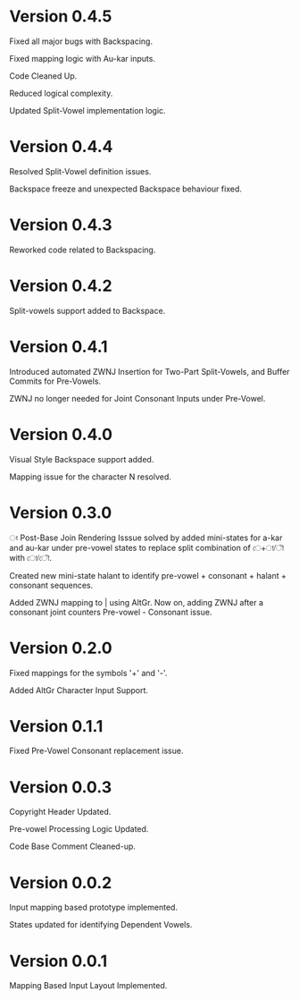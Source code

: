 Version 0.4.5
=============

Fixed all major bugs with Backspacing.

Fixed mapping logic with Au-kar inputs.

Code Cleaned Up.

Reduced logical complexity.

Updated Split-Vowel implementation logic.


Version 0.4.4
=============

Resolved Split-Vowel definition issues.

Backspace freeze and unexpected Backspace behaviour fixed.


Version 0.4.3
=============

Reworked code related to Backspacing.


Version 0.4.2
=============

Split-vowels support added to Backspace.


Version 0.4.1
=============

Introduced automated ZWNJ Insertion for Two-Part Split-Vowels, and Buffer Commits for Pre-Vowels.

ZWNJ no longer needed for Joint Consonant Inputs under Pre-Vowel.


Version 0.4.0
=============

Visual Style Backspace support added.

Mapping issue for the character N resolved.


Version 0.3.0
=============

ং Post-Base Join Rendering Isssue solved by added mini-states for a-kar and au-kar under pre-vowel states to replace split combination of ে+া/ৗ with ো/ৌ.

Created new mini-state halant to identify pre-vowel + consonant + halant + consonant sequences.

Added ZWNJ mapping to | using AltGr. Now on, adding ZWNJ after a consonant joint counters Pre-vowel - Consonant issue.


Version 0.2.0
=============

Fixed mappings for the symbols '+' and '-'.

Added AltGr Character Input Support.


Version 0.1.1
=============

Fixed Pre-Vowel Consonant replacement issue.


Version 0.0.3
=============

Copyright Header Updated.

Pre-vowel Processing Logic Updated.

Code Base Comment Cleaned-up.


Version 0.0.2
=============

Input mapping based prototype implemented.

States updated for identifying Dependent Vowels.


Version 0.0.1
=============

Mapping Based Input Layout Implemented.
